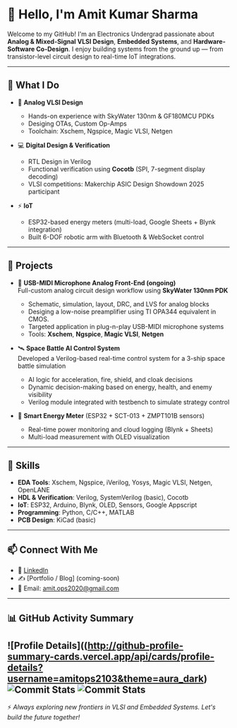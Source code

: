 

# 👋 Hello, I'm Amit Kumar Sharma

Welcome to my GitHub! I'm an Electronics Undergrad passionate about **Analog & Mixed-Signal VLSI Design**, **Embedded Systems**, and **Hardware-Software Co-Design**. I enjoy building systems from the ground up — from transistor-level circuit design to real-time IoT integrations.

---

## 🔧 What I Do

- 🔬 **Analog VLSI Design**
  - Hands-on experience with SkyWater 130nm & GF180MCU PDKs
  - Desiging OTAs, Custom Op-Amps
  - Toolchain: Xschem, Ngspice, Magic VLSI, Netgen

- 💻 **Digital Design & Verification**
  - RTL Design in Verilog
  - Functional verification using **Cocotb** (SPI, 7-segment display decoding)
  - VLSI competitions: Makerchip ASIC Design Showdown 2025 participant
  
- ⚡ **IoT**
  - ESP32-based energy meters (multi-load, Google Sheets + Blynk integration)
  - Built 6-DOF robotic arm with Bluetooth & WebSocket control
---

## 🚀 Projects

- 🧠 **USB-MIDI Microphone Analog Front-End  (ongoing)**  
  Full-custom analog circuit design workflow using **SkyWater 130nm PDK**  
  - Schematic, simulation, layout, DRC, and LVS for analog blocks
  - Desiging a low-noise preamplifier using TI OPA344 equivalent in CMOS.
  - Targeted application in plug-n-play USB-MIDI microphone systems 
  - Tools: **Xschem**, **Ngspice**, **Magic VLSI**, **Netgen**

- 🛰️ **Space Battle AI Control System**  
  Developed a Verilog-based real-time control system for a 3-ship space battle simulation  
  - AI logic for acceleration, fire, shield, and cloak decisions  
  - Dynamic decision-making based on energy, health, and enemy visibility  
  - Verilog module integrated with testbench to simulate strategy control

- 🔋 **Smart Energy Meter** (ESP32 + SCT-013 + ZMPT101B sensors)
  - Real-time power monitoring and cloud logging (Blynk + Sheets)
  - Multi-load measurement with OLED visualization

---

## 🧠 Skills

- **EDA Tools**: Xschem, Ngspice, iVerilog, Yosys, Magic VLSI, Netgen, OpenLANE
- **HDL & Verification**: Verilog, SystemVerilog (basic), Cocotb
- **IoT**: ESP32, Arduino, Blynk, OLED, Sensors, Google Appscript
- **Programming**: Python, C/C++, MATLAB
- **PCB Design**: KiCad (basic)

---

## 📫 Connect With Me

- 💼 [LinkedIn](https://www.linkedin.com/in/amit-kumar-sharma-8a79b4222?lipi=urn%3Ali%3Apage%3Ad_flagship3_profile_view_base_contact_details%3BuhQQLrElTjeNj5h7kzSw8A%3D%3D)  
- ✍️ [Portfolio / Blog] (coming-soon)  
- 📧 Email: amit.ops2020@gmail.com

---

## 📊 GitHub Activity Summary

![Profile Details]((http://github-profile-summary-cards.vercel.app/api/cards/profile-details?username=amitops2103&theme=aura_dark)
![Commit Stats](http://github-profile-summary-cards.vercel.app/api/cards/most-commit-language?username=amitops2103&theme=aura_dark)
![Commit Stats](http://github-profile-summary-cards.vercel.app/api/cards/stats?username=amitops2103&theme=aura_dark)
---

⚡ *Always exploring new frontiers in VLSI and Embedded Systems. Let's build the future together!*

